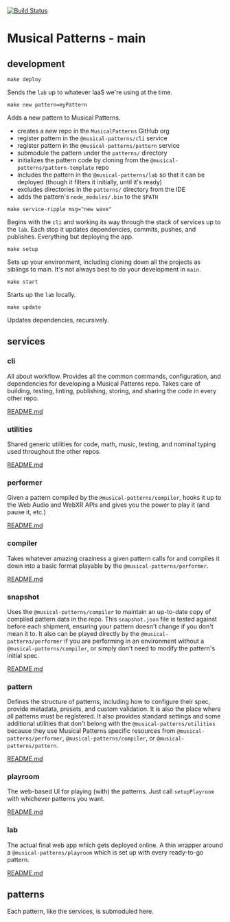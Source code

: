 [![Build Status](https://travis-ci.com/MusicalPatterns/main.svg?branch=master)](https://travis-ci.com/MusicalPatterns/main)

# Musical Patterns - main

## development

`make deploy`

Sends the `lab` up to whatever IaaS we're using at the time.

`make new pattern=myPattern`

Adds a new pattern to Musical Patterns.

- creates a new repo in the `MusicalPatterns` GitHub org
- register pattern in the `@musical-patterns/cli` service
- register pattern in the `@musical-patterns/pattern` service
- submodule the pattern under the `patterns/` directory
- initializes the pattern code by cloning from the `@musical-patterns/pattern-template` repo
- includes the pattern in the `@musical-patterns/lab` so that it can be deployed (though it filters it initially, until it's ready)
- excludes directories in the `patterns/` directory from the IDE
- adds the pattern's `node_modules/.bin` to the `$PATH`

`make service-ripple msg="new wave"`

Begins with the `cli` and working its way through the stack of services up to the `lab`.
Each stop it updates dependencies, commits, pushes, and publishes. Everything but deploying the app.

`make setup`

Sets up your environment, including cloning down all the projects as siblings to main.
It's not always best to do your development in `main`.

`make start`

Starts up the `lab` locally.

`make update`

Updates dependencies, recursively.

## services

### cli

All about workflow. 
Provides all the common commands, configuration, and dependencies for developing a Musical Patterns repo.
Takes care of building, testing, linting, publishing, storing, and sharing the code in every other repo.

[README.md](https://github.com/MusicalPatterns/cli/blob/master/README.md)

### utilities

Shared generic utilities for code, math, music, testing, and nominal typing used throughout the other repos.

[README.md](https://github.com/MusicalPatterns/utilities/blob/master/README.md)

### performer

Given a pattern compiled by the `@musical-patterns/compiler`, hooks it up to the Web Audio and WebXR APIs and gives you the power to play it (and pause it, etc.)

[README.md](https://github.com/MusicalPatterns/performer/blob/master/README.md)

### compiler

Takes whatever amazing craziness a given pattern calls for and compiles it down into a basic format playable by the `@musical-patterns/performer`.

[README.md](https://github.com/MusicalPatterns/compiler/blob/master/README.md)

### snapshot

Uses the `@musical-patterns/compiler` to maintain an up-to-date copy of compiled pattern data in the repo.
This `snapshot.json` file is tested against before each shipment, ensuring your pattern doesn't change if you don't mean it to.
It also can be played directly by the `@musical-patterns/performer` if you are performing in an environment without a `@musical-patterns/compiler`, or simply don't need to modify the pattern's initial spec.

[README.md](https://github.com/MusicalPatterns/snapshot/blob/master/README.md)

### pattern

Defines the structure of patterns, including how to configure their spec, provide metadata, presets, and custom validation.
It is also the place where all patterns must be registered.
It also provides standard settings and some additional utilities that don't belong with the `@musical-patterns/utilities` because they use Musical Patterns specific resources from `@musical-patterns/performer`, `@musical-patterns/compiler`, or `@musical-patterns/pattern`.

[README.md](https://github.com/MusicalPatterns/pattern/blob/master/README.md)

### playroom

The web-based UI for playing (with) the patterns.
Just call `setupPlayroom` with whichever patterns you want.

[README.md](https://github.com/MusicalPatterns/playroom/blob/master/README.md)

### lab

The actual final web app which gets deployed online.
A thin wrapper around a `@musical-patterns/playroom` which is set up with every ready-to-go pattern.

[README.md](https://github.com/MusicalPatterns/lab/blob/master/README.md)

## patterns

Each pattern, like the services, is submoduled here.
